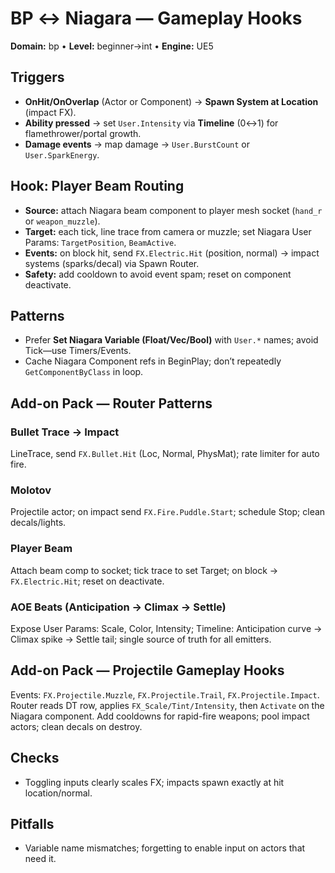 # BP ↔ Niagara — Gameplay Hooks
**Domain:** bp • **Level:** beginner→int • **Engine:** UE5

## Triggers
- **OnHit/OnOverlap** (Actor or Component) → **Spawn System at Location** (impact FX).
- **Ability pressed** → set `User.Intensity` via **Timeline** (0↔1) for flamethrower/portal growth.
- **Damage events** → map damage → `User.BurstCount` or `User.SparkEnergy`.

## Hook: Player Beam Routing
- **Source:** attach Niagara beam component to player mesh socket (`hand_r` or `weapon_muzzle`).
- **Target:** each tick, line trace from camera or muzzle; set Niagara User Params: `TargetPosition`, `BeamActive`.
- **Events:** on block hit, send `FX.Electric.Hit` (position, normal) → impact systems (sparks/decal) via Spawn Router.
- **Safety:** add cooldown to avoid event spam; reset on component deactivate.

## Patterns
- Prefer **Set Niagara Variable (Float/Vec/Bool)** with `User.*` names; avoid Tick—use Timers/Events.
- Cache Niagara Component refs in BeginPlay; don’t repeatedly `GetComponentByClass` in loop.

## Add-on Pack — Router Patterns
### Bullet Trace → Impact
LineTrace, send `FX.Bullet.Hit` (Loc, Normal, PhysMat); rate limiter for auto fire.
### Molotov
Projectile actor; on impact send `FX.Fire.Puddle.Start`; schedule Stop; clean decals/lights.
### Player Beam
Attach beam comp to socket; tick trace to set Target; on block → `FX.Electric.Hit`; reset on deactivate.
### AOE Beats (Anticipation → Climax → Settle)
Expose User Params: Scale, Color, Intensity; Timeline: Anticipation curve → Climax spike → Settle tail; single source of truth for all emitters.
## Add-on Pack — Projectile Gameplay Hooks
Events: `FX.Projectile.Muzzle`, `FX.Projectile.Trail`, `FX.Projectile.Impact`.
Router reads DT row, applies `FX_Scale/Tint/Intensity`, then `Activate` on the Niagara component.
Add cooldowns for rapid-fire weapons; pool impact actors; clean decals on destroy.

## Checks
- Toggling inputs clearly scales FX; impacts spawn exactly at hit location/normal.

## Pitfalls
- Variable name mismatches; forgetting to enable input on actors that need it.
